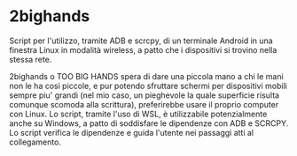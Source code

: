 # 2bighands
Script per l'utilizzo, tramite ADB e scrcpy, di un terminale Android in una finestra Linux in modalità wireless, a patto che i dispositivi si trovino nella stessa rete. 

2bighands o TOO BIG HANDS spera di dare una piccola mano a chi le mani non le ha così piccole, e pur potendo sfruttare schermi per dispositivi mobili sempre piu' grandi (nel mio caso, un pieghevole la quale superficie risulta comunque scomoda alla scrittura), preferirebbe usare il proprio computer con Linux.
Lo script, tramite l'uso di WSL, è utilizzabile potenzialmente anche su Windows, a patto di soddisfare le dipendenze con ADB e SCRCPY.
Lo script verifica le dipendenze e guida l'utente nei passaggi atti al collegamento.
